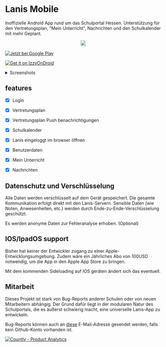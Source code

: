 # Lanis Mobile
Inoffizielle Android App rund um das Schulportal Hessen. Unterstützung für den Vertretungsplan, "Mein Unterricht", Nachrichten und den Schulkalender mit mehr Geplant. 

<p align="center">
    <img src="https://play-lh.googleusercontent.com/duiSdXGQ-spJ8WA82GsW4eESJYRC55lPW04f1OdmSKVVZrUx5TDEZR5xCrNIW-p4jJw=w416-h235" width="40%">
</p>
<a href='https://play.google.com/store/apps/details?id=io.github.alessioc42.sph&pcampaignid=pcampaignidMKT-Other-global-all-co-prtnr-py-PartBadge-Mar2515-1'>
  <img alt='Jetzt bei Google Play' src='https://play.google.com/intl/en_us/badges/static/images/badges/de_badge_web_generic.png' style='height: 71px'/>
</a>

<a href="https://apt.izzysoft.de/fdroid/index/apk/io.github.alessioc42.sph"><img src="https://www.martinstoeckli.ch/images/izzy-on-droid-badge-en.png" alt="Get it on IzzyOnDroid" style="height: 56px;"></a>


<details>
  <summary>Screenshots</summary>
<div style="text-align: center;">
  <img src="fastlane/metadata/android/en-US/images/phoneScreenshots/01.png" width="250" >
  <img src="fastlane/metadata/android/en-US/images/phoneScreenshots/02.png" width="250" >
  <img src="fastlane/metadata/android/en-US/images/phoneScreenshots/03.png" width="250" >
  <img src="fastlane/metadata/android/en-US/images/phoneScreenshots/04.png" width="250" >
  <img src="fastlane/metadata/android/en-US/images/phoneScreenshots/05.png" width="250" >
  <img src="fastlane/metadata/android/en-US/images/phoneScreenshots/06.png" width="250" >

</div>
</details>

## features
- [x] Login
- [x] Vertretungsplan
- [x] Vertretungsplan Push benachrichtigungen
- [x] Schulkalender
- [x] Lanis eingeloggt im browser öffnen
- [x] Benutzerdaten
- [x] Mein Unterricht
- [x] Nachrichten


## Datenschutz und Verschlüsselung
Alle Daten werden verschlüsselt auf dem Gerät gespeichert. Die gesamte Kommunikation erfolgt direkt mit den Lanis-Servern.
Sensible Daten (wie Noten, Anwesenheiten, etc.) werden durch Ende-zu-Ende-Verschlüsselung geschützt.

Es werden anonyme Daten zur Fehleranalyse erhoben. (Optional)

## IOS/IpadOS support
Bisher hat keiner der Entwickler zugang zu einer Apple-Entwicklungsumgebung. Zudem wäre ein Jährliches Abo von 100USD notwendig, um die App in den Apple App Store zu bringen.

Mit dem kommenden Sideloading auf IOS geräten ändert sich das eventuell.

## Mitarbeit
Dieses Projekt ist stark von Bug-Reports anderer Schulen oder von neuen Mitarbeitern abhängig. Der Grund dafür liegt in
der modularen Natur des Schulportals, die es äußerst schwierig macht, eine universelle Lanis-App zu entwickeln.

Bug-Reports können auch an <a href="mailto:alessioc42.dev@gmail.com">diese</a> E-Mail-Adresse gesendet werden, falls kein Github-Konto vorhanden ist.

<a href="https://countly.com/?utm_source=badge" rel="nofollow"><img style="width:145px;height:60px" src="https://count.ly/badges/dark.svg" alt="Countly - Product Analytics" /></a>

